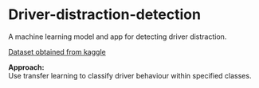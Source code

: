 # Driver-distraction-detection

A machine learning model and app for detecting driver distraction.

<a href = "https://www.kaggle.com/competitions/state-farm-distracted-driver-detection/data">Dataset obtained from kaggle</a>

<b>Approach:</b><br>
Use transfer learning to classify driver behaviour within specified classes.
